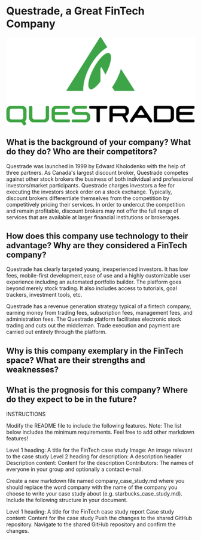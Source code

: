 
# Questrade, a Great FinTech Company
![Questrade](Questrade_logo.svg.png)

## What is the background of your company? What do they do? Who are their competitors?

Questrade was launched in 1999 by Edward Kholodenko with the help of three partners. As Canada's largest discount broker, Questrade competes  against other stock brokers  the business of both individual and professional investors/market participants. Questrade charges investors a fee for executing the investors stock order on a stock exchange. Typically, discount brokers differentiate themselves from the competition by competitively pricing their services. In order to undercut the competition and remain profitable, discount brokers may not offer the full range of services that are available at larger financial institutions or brokerages. 

## How does this company use technology to their advantage? Why are they considered a FinTech company?
Questrade has clearly targeted young, inexperienced investors. It has low fees, mobile-first development,ease of use and a highly customizable user experience including an automated portfolio builder. The platform goes beyond merely stock trading. It also includes access to tutorials, goal trackers, investment tools, etc. 

Questrade has a revenue generation strategy typical of a fintech company, earning money from trading fees, subscription fees, management fees, and administration fees. The Questrade platform facilitates electronic stock trading and cuts out the middleman. Trade execution and payment are carried out entirely through the platform. 

## Why is this company exemplary in the FinTech space? What are their strengths and weaknesses? 


## What is the prognosis for this company? Where do they expect to be in the future?


INSTRUCTIONS

Modify the README file to include the following features. Note: The list below includes the minimum requirements. Feel free to add other markdown features!

Level 1 heading: A title for the FinTech case study
Image: An image relevant to the case study
Level 2 heading for description: A description header
Description content: Content for the description
Contributors: The names of everyone in your group and optionally a contact e-mail.

Create a new markdown file named company_case_study.md where you should replace the word company with the name of the company you choose to write your case study about (e.g. starbucks_case_study.md). Include the following structure in your document.

Level 1 heading: A title for the FinTech case study report
Case study content: Content for the case study
Push the changes to the shared GitHub repository.
Navigate to the shared GitHub repository and confirm the changes.
